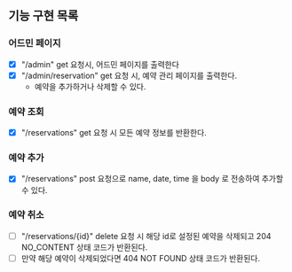 ## 기능 구현 목록

### 어드민 페이지
- [x] "/admin" get 요청시, 어드민 페이지를 출력한다
- [x] "/admin/reservation" get 요청 시, 예약 관리 페이지를 출력한다.
  - 예약을 추가하거나 삭제할 수 있다.

### 예약 조회
- [x] "/reservations" get 요청 시 모든 예약 정보를 반환한다.

### 예약 추가
- [x] "/reservations" post 요청으로  name, date, time 을 body 로 전송하여 추가할 수 있다.

### 예약 취소
- [ ] "/reservations/{id}" delete 요청 시 해당 id로 설정된 예약을 삭제되고 204 NO_CONTENT 상태 코드가 반환된다.
- [ ] 만약 해당 예약이 삭제되었다면 404 NOT FOUND 상태 코드가 반환된다. 
